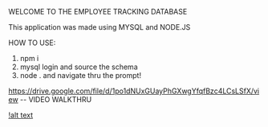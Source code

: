WELCOME TO THE EMPLOYEE TRACKING DATABASE

This application was made using MYSQL and NODE.JS

HOW TO USE:
1. npm i 
2. mysql login and source the schema
3. node . and navigate thru the prompt!

https://drive.google.com/file/d/1po1dNUxGUayPhGXwgYfqfBzc4LCsLSfX/view -- VIDEO WALKTHRU


[!alt text][def]

[def]: ./assets/trackerpic.PNG